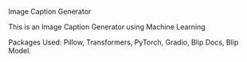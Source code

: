 Image Caption Generator

This is an Image Caption Generator using Machine Learning

Packages Used:
  Pillow,
  Transformers,
  PyTorch,
  Gradio,
  Blip Docs,
  Blip Model.
